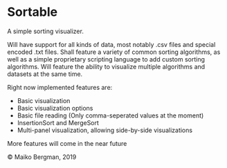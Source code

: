 # Sortable

A simple sorting visualizer.

Will have support for all kinds of data, most notably .csv files and special encoded .txt files.
Shall feature a variety of common sorting algorithms, as well as a simple proprietary scripting language to add custom
sorting algorithms. Will feature the ability to visualize multiple algorithms and datasets at the same time.

Right now implemented features are:
<ul>
  <li> Basic visualization </li>
  <li> Basic visualization options </li>
  <li> Basic file reading (Only comma-seperated values at the moment) </li>
  <li> InsertionSort and MergeSort </li>
  <li> Multi-panel visualization, allowing side-by-side visualizations </li>
</ul>

More features will come in the near future

&copy; Maiko Bergman, 2019
